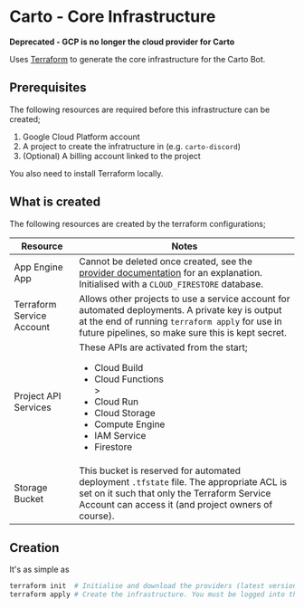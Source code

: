 # Carto - Core Infrastructure

**Deprecated - GCP is no longer the cloud provider for Carto**

Uses [Terraform](terraform.io) to generate the core infrastructure for the Carto Bot.

## Prerequisites

The following resources are required before this infrastructure can be created;

1. Google Cloud Platform account
2. A project to create the infratructure in (e.g. `carto-discord`)
3. (Optional) A billing account linked to the project

You also need to install Terraform locally.

## What is created

The following resources are created by the terraform configurations;

| Resource                  | Notes                                                                                                                                                                                                                                      |
| ------------------------- | ------------------------------------------------------------------------------------------------------------------------------------------------------------------------------------------------------------------------------------------ |
| App Engine App            | Cannot be deleted once created, see the [provider documentation](https://registry.terraform.io/providers/hashicorp/google/latest/docs/resources/app_engine_application) for an explanation. Initialised with a `CLOUD_FIRESTORE` database. |
| Terraform Service Account | Allows other projects to use a service account for automated deployments. A private key is output at the end of running `terraform apply` for use in future pipelines, so make sure this is kept secret.                                   |
| Project API Services      | These APIs are activated from the start; <br/><ul><li>Cloud Build</li><li>Cloud Functions</li>><li>Cloud Run</li><li>Cloud Storage</li><li>Compute Engine</li><li>IAM Service</li><li>Firestore</li></ul>                                  |
| Storage Bucket            | This bucket is reserved for automated deployment `.tfstate` file. The appropriate ACL is set on it such that only the Terraform Service Account can access it (and project owners of course).                                              |

## Creation

It's as simple as

```bash
terraform init  # Initialise and download the providers (latest version)
terraform apply # Create the infrastructure. You must be logged into the gcloud cli
```
